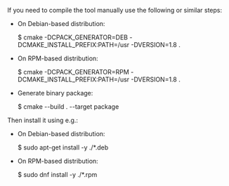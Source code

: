 If you need to compile the tool manually use the following or similar steps:

 - On Debian-based distribution:

    $ cmake -DCPACK_GENERATOR=DEB -DCMAKE_INSTALL_PREFIX:PATH=/usr -DVERSION=1.8 .

 - On RPM-based distribution:

    $ cmake -DCPACK_GENERATOR=RPM -DCMAKE_INSTALL_PREFIX:PATH=/usr -DVERSION=1.8 .

 - Generate binary package:

    $ cmake --build . --target package


Then install it using e.g.:

 - On Debian-based distribution:

    $ sudo apt-get install -y ./*.deb

 - On RPM-based distribution:

    $ sudo dnf install -y ./*.rpm
